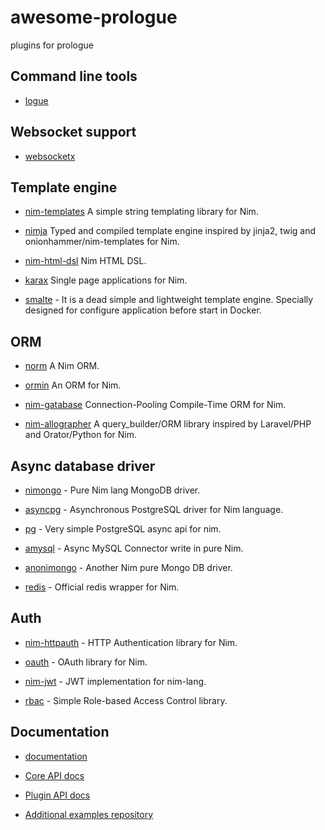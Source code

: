 # awesome-prologue
plugins for prologue

## Command line tools

* [logue](https://github.com/planety/logue)

## Websocket support

* [websocketx](https://github.com/xflywind/websocketx)

## Template engine

* [nim-templates](https://github.com/onionhammer/nim-templates) A simple string templating library for Nim.

* [nimja](https://github.com/enthus1ast/nimja) Typed and compiled template engine inspired by jinja2, twig and onionhammer/nim-templates for Nim. 

* [nim-html-dsl](https://github.com/juancarlospaco/nim-html-dsl) Nim HTML DSL.

* [karax](https://github.com/pragmagic/karax) Single page applications for Nim.

* [smalte](https://github.com/roquie/smalte) - It is a dead simple and lightweight template engine. Specially designed for configure application before start in Docker.


## ORM

* [norm](https://github.com/moigagoo/norm) A Nim ORM.

* [ormin](https://github.com/Araq/ormin) An ORM for Nim.

* [nim-gatabase](https://github.com/juancarlospaco/nim-gatabase) Connection-Pooling Compile-Time ORM for Nim.

* [nim-allographer](https://github.com/itsumura-h/nim-allographer) A query_builder/ORM library inspired by Laravel/PHP and Orator/Python for Nim.

## Async database driver

* [nimongo](https://github.com/SSPkrolik/nimongo) - Pure Nim lang MongoDB driver.

* [asyncpg](https://github.com/cheatfate/asyncpg) - Asynchronous PostgreSQL driver for Nim language.

* [pg](https://github.com/treeform/pg) - Very simple PostgreSQL async api for nim.

* [amysql](https://github.com/bung87/amysql) - Async MySQL Connector write in pure Nim.

* [anonimongo](https://github.com/mashingan/anonimongo) - Another Nim pure Mongo DB driver.

* [redis](https://github.com/nim-lang/redis) - Official redis wrapper for Nim.

## Auth

* [nim-httpauth](https://github.com/FedericoCeratto/nim-httpauth) - HTTP Authentication library for Nim.

* [oauth](https://github.com/CORDEA/oauth) - OAuth library for Nim.

* [nim-jwt](https://github.com/yglukhov/nim-jwt) - JWT implementation for nim-lang.

* [rbac](https://github.com/ba0f3/rbac.nim) - Simple Role-based Access Control library.
 
## Documentation

* [documentation](https://planety.github.io/prologue)

* [Core API docs](https://planety.github.io/prologue/coreapi/theindex.html)

* [Plugin API docs](https://planety.github.io/prologue/plugin/theindex.html)

* [Additional examples repository](https://github.com/planety/prologue-examples)

